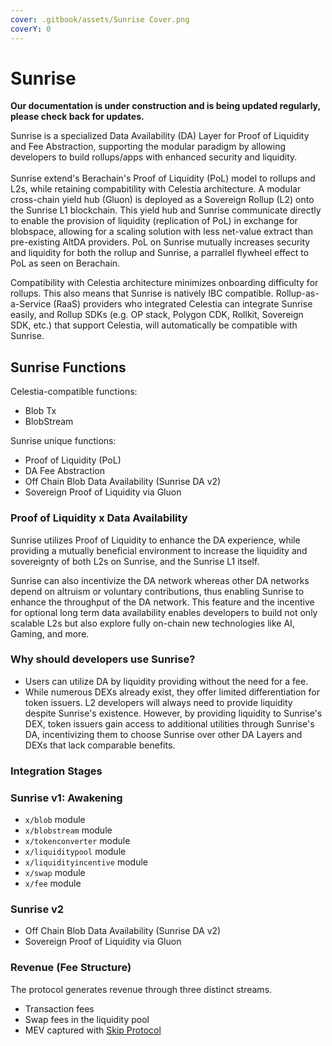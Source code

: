 ```yaml
---
cover: .gitbook/assets/Sunrise Cover.png
coverY: 0
---
```


# Sunrise

**Our documentation is under construction and is being updated regularly, please check back for updates.**

Sunrise is a specialized Data Availability (DA) Layer for Proof of Liquidity and Fee Abstraction, supporting the modular paradigm by allowing developers to build rollups/apps with enhanced security and liquidity.\
\
Sunrise extend's Berachain's Proof of Liquidity (PoL) model to rollups and L2s, while retaining compabitility with Celestia architecture. A modular cross-chain yield hub (Gluon) is deployed as a Sovereign Rollup (L2) onto the Sunrise L1 blockchain. This yield hub and Sunrise communicate directly to enable the provision of liquidity (replication of PoL) in exchange for blobspace, allowing for a scaling solution with less net-value extract than pre-existing AltDA providers. PoL on Sunrise mutually increases security and liquidity for both the rollup and Sunrise, a parrallel flywheel effect to PoL as seen on Berachain.

Compatibility with Celestia architecture minimizes onboarding difficulty for rollups. This also means that Sunrise is natively IBC compatible. Rollup-as-a-Service (RaaS) providers who integrated Celestia can integrate Sunrise easily, and Rollup SDKs (e.g. OP stack, Polygon CDK, Rollkit, Sovereign SDK, etc.) that support Celestia, will automatically be compatible with Sunrise.

## Sunrise Functions

Celestia-compatible functions:

* Blob Tx
* BlobStream

Sunrise unique functions:

* Proof of Liquidity (PoL)
* DA Fee Abstraction
* Off Chain Blob Data Availability (Sunrise DA v2)
* Sovereign Proof of Liquidity via Gluon

### Proof of Liquidity x Data Availability

Sunrise utilizes Proof of Liquidity to enhance the DA experience, while providing a mutually beneficial environment to increase the liquidity and sovereignty of both L2s on Sunrise, and the Sunrise L1 itself.

Sunrise can also incentivize the DA network whereas other DA networks depend on altruism or voluntary contributions, thus enabling Sunrise to enhance the throughput of the DA network. This feature and the incentive for optional long term data availability enables developers to build not only scalable L2s but also explore fully on-chain new technologies like AI, Gaming, and more.

### Why should developers use Sunrise?

* Users can utilize DA by liquidity providing without the need for a fee.
* While numerous DEXs already exist, they offer limited differentiation for token issuers. L2 developers will always need to provide liquidity despite Sunrise's existence. However, by providing liquidity to Sunrise's DEX, token issuers gain access to additional utilities through Sunrise's DA, incentivizing them to choose Sunrise over other DA Layers and DEXs that lack comparable benefits.

### Integration Stages

### Sunrise v1: Awakening

* `x/blob` module
* `x/blobstream` module
* `x/tokenconverter` module
* `x/liquiditypool` module
* `x/liquidityincentive` module
* `x/swap` module
* `x/fee` module

### Sunrise v2

* Off Chain Blob Data Availability (Sunrise DA v2)
* Sovereign Proof of Liquidity via Gluon

### Revenue (Fee Structure)

The protocol generates revenue through three distinct streams.

* Transaction fees
* Swap fees in the liquidity pool
* MEV captured with [Skip Protocol](https://docs.skip.money/)
